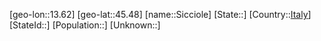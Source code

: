﻿---
location: [45.48,13.62]
type: City
tags:
- geo/City


SpocWebEntityId: 34240
isDeleted: false
confidential: public

---
[geo-lon::13.62]
[geo-lat::45.48]
[name::Sicciole]
[State::]
[Country::[Italy](geo/Continent/Europe/Italy.md)]
[StateId::]
[Population::]
[Unknown::]

